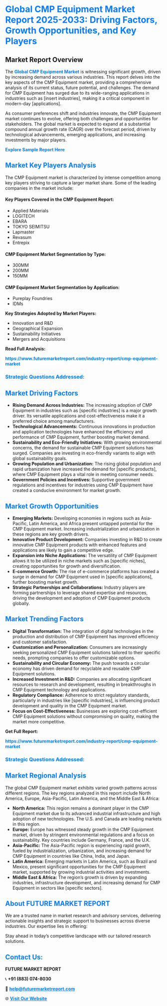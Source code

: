 <h1 style="color: #007BFF;">Global CMP Equipment Market Report 2025-2033: Driving Factors, Growth Opportunities, and Key Players</h1>

<section id="overview">
<h2>Market Report Overview</h2>
<p>The <a href="https://www.futuremarketreport.com/industry-report/cmp-equipment-market" style="color: #007BFF; text-decoration: none;"><strong>Global CMP Equipment Market</strong></a> is witnessing significant growth, driven by increasing demand across various industries. This report delves into the key aspects of the CMP Equipment market, providing a comprehensive analysis of its current status, future potential, and challenges. The demand for CMP Equipment has surged due to its wide-ranging applications in industries such as [insert industries], making it a critical component in modern-day [applications].</p>
<p>As consumer preferences shift and industries innovate, the CMP Equipment market continues to evolve, offering both challenges and opportunities for stakeholders. The global market is expected to expand at a substantial compound annual growth rate (CAGR) over the forecast period, driven by technological advancements, emerging applications, and increasing investments by major players.</p>
</section>

<section id="overview">
<p><a href="https://www.futuremarketreport.com/request-sample/reportId=82006" style="color: #007BFF; text-decoration: none;"><strong>Explore Sample Report Here</strong></a></p>
</section>

<section id="key-players">
<h2 style="color: #007BFF;">Market Key Players Analysis</h2>
<p>The CMP Equipment market is characterized by intense competition among key players striving to capture a larger market share. Some of the leading companies in the market include:</p>
<h4>Key Players Covered in the CMP Equipment Report:</h4>
<ul><li>Applied Materials</li><li>LOGITECH</li><li>EBARA</li><li>TOKYO SEIMITSU</li><li>Lapmaster</li><li>Revasum</li><li>Entrepix</li></ul>
<h4>CMP Equipment Market Segmentation by Type:</h4>
<ul><li>300MM</li><li>200MM</li><li>150MM</li></ul>

<h4>CMP Equipment Market Segmentation by Application:</h4>
<ul><li>Pureplay Foundries</li><li>IDMs</li></ul>
<p><strong>Key Strategies Adopted by Market Players:</strong></p>
<ul>
<li>Innovation and R&D</li>
<li>Geographical Expansion</li>
<li>Sustainability Initiatives</li>
<li>Mergers and Acquisitions</li>
</ul>
</section>

<section>
<p><strong>Read Full Analysis: </strong></p><a href="https://www.futuremarketreport.com/industry-report/cmp-equipment-market" style="color: #007BFF; text-decoration: none;"><strong>https://www.futuremarketreport.com/industry-report/cmp-equipment-market</strong></a>
<h3 style="color: #007BFF;">Strategic Questions Addressed:</h3>
</section>

<section id="driving-factors">
<h2 style="color: #007BFF;">Market Driving Factors</h2>
<ul>
<li><strong>Rising Demand Across Industries:</strong> The increasing adoption of CMP Equipment in industries such as [specific industries] is a major growth driver. Its versatile applications and cost-effectiveness make it a preferred choice among manufacturers.</li>
<li><strong>Technological Advancements:</strong> Continuous innovations in production and application technologies have enhanced the efficiency and performance of CMP Equipment, further boosting market demand.</li>
<li><strong>Sustainability and Eco-Friendly Initiatives:</strong> With growing environmental concerns, the demand for sustainable CMP Equipment solutions has surged. Companies are investing in eco-friendly variants to align with global sustainability goals.</li>
<li><strong>Growing Population and Urbanization:</strong> The rising global population and rapid urbanization have increased the demand for [specific products], where CMP Equipment plays a vital role in meeting consumer needs.</li>
<li><strong>Government Policies and Incentives:</strong> Supportive government regulations and incentives for industries using CMP Equipment have created a conducive environment for market growth.</li>
</ul>
</section>

<section id="growth-opportunities">
<h2 style="color: #007BFF;">Market Growth Opportunities</h2>
<ul>
<li><strong>Emerging Markets:</strong> Developing economies in regions such as Asia-Pacific, Latin America, and Africa present untapped potential for the CMP Equipment market. Increasing industrialization and urbanization in these regions are key growth drivers.</li>
<li><strong>Innovative Product Development:</strong> Companies investing in R&D to create innovative CMP Equipment products with enhanced features and applications are likely to gain a competitive edge.</li>
<li><strong>Expansion into Niche Applications:</strong> The versatility of CMP Equipment allows it to be utilized in niche markets such as [specific niches], creating opportunities for growth and diversification.</li>
<li><strong>E-commerce Growth:</strong> The rise of e-commerce platforms has created a surge in demand for CMP Equipment used in [specific applications], further boosting market growth.</li>
<li><strong>Strategic Partnerships and Collaborations:</strong> Industry players are forming partnerships to leverage shared expertise and resources, driving the development and adoption of CMP Equipment products globally.</li>
</ul>
</section>

<section id="trending-factors">
<h2 style="color: #007BFF;">Market Trending Factors</h2>
<ul>
<li><strong>Digital Transformation:</strong> The integration of digital technologies in the production and distribution of CMP Equipment has improved efficiency and customer satisfaction.</li>
<li><strong>Customization and Personalization:</strong> Consumers are increasingly seeking personalized CMP Equipment solutions tailored to their specific needs, prompting companies to offer customizable options.</li>
<li><strong>Sustainability and Circular Economy:</strong> The push towards a circular economy has driven demand for recyclable and reusable CMP Equipment solutions.</li>
<li><strong>Increased Investment in R&D:</strong> Companies are allocating significant resources to research and development, resulting in breakthroughs in CMP Equipment technology and applications.</li>
<li><strong>Regulatory Compliance:</strong> Adherence to strict regulatory standards, particularly in industries like [specific industries], is influencing product development and quality in the CMP Equipment market.</li>
<li><strong>Focus on Cost-Effectiveness:</strong> Businesses are exploring cost-efficient CMP Equipment solutions without compromising on quality, making the market more competitive.</li>
</ul>
</section>

<section>
<p><strong>Get Full Report: </strong></p><a href="https://www.futuremarketreport.com/industry-report/cmp-equipment-market" style="color: #007BFF; text-decoration: none;"><strong>https://www.futuremarketreport.com/industry-report/cmp-equipment-market</strong></a>
<h3 style="color: #007BFF;">Strategic Questions Addressed:</h3>
</section>


<section id="regional-analysis">
<h2 style="color: #007BFF;">Market Regional Analysis</h2>
<p>The global CMP Equipment market exhibits varied growth patterns across different regions. The key regions analyzed in this report include North America, Europe, Asia-Pacific, Latin America, and the Middle East & Africa:</p>
<ul>
<li><strong>North America:</strong> This region remains a dominant player in the CMP Equipment market due to its advanced industrial infrastructure and high adoption of new technologies. The U.S. and Canada are leading markets in this region.</li>
<li><strong>Europe:</strong> Europe has witnessed steady growth in the CMP Equipment market, driven by stringent environmental regulations and a focus on sustainability. Key countries include Germany, France, and the U.K.</li>
<li><strong>Asia-Pacific:</strong> The Asia-Pacific region is experiencing rapid growth, fueled by industrialization, urbanization, and increasing demand for CMP Equipment in countries like China, India, and Japan.</li>
<li><strong>Latin America:</strong> Emerging markets in Latin America, such as Brazil and Mexico, present significant opportunities for the CMP Equipment market, supported by growing industrial activities and investments.</li>
<li><strong>Middle East & Africa:</strong> The region’s growth is driven by expanding industries, infrastructure development, and increasing demand for CMP Equipment in sectors like [specific sectors].</li>
</ul>
</section>

<footer>
<h2 style="color: #007BFF;">About FUTURE MARKET REPORT</h2>
<p>We are a trusted name in market research and advisory services, delivering actionable insights and strategic support to businesses across diverse industries. Our expertise lies in offering:</p>

<p>Stay ahead in today’s competitive landscape with our tailored research solutions.</p>

<h2 style="color: #007BFF;">Contact Us:</h2>
<p><strong>FUTURE MARKET REPORT</strong></p>
<p>📞 <strong>+91 (883) 074-8030</strong></p>
<p>📧 <strong><a href="mailto:help@futuremarketreport.com" style="color: #007BFF;">help@futuremarketreport.com</a></strong></p>
<p>🌐 <strong><a href="https://www.futuremarketreport.com/" style="color: #007BFF;">Visit Our Website</a></strong></p>
</footer>